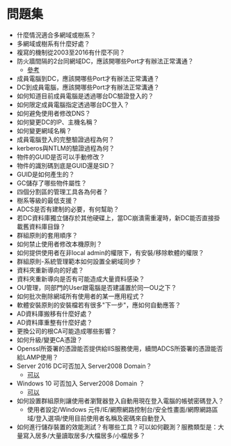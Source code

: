 # 問題集
* 什麼情況適合多網域或樹系？
* 多網域或樹系有什麼好處？
* 複寫的機制從2003至2016有什麼不同？
* 防火牆間隔的2台同網域DC，應該開哪些Port才有辦法正常溝通？
  * [參考](https://technet.microsoft.com/en-us/library/8daead2d-35c1-4b58-b123-d32a26b1f1dd)
* 成員電腦到DC，應該開哪些Port才有辦法正常溝通？
* DC到成員電腦，應該開哪些Port才有辦法正常溝通？
* 如何知道目前成員電腦是透過哪台DC驗證登入的？
* 如何限定成員電腦指定透過哪台DC登入？
* 如何避免使用者修改DNS？
* 如何變更DC的IP、主機名稱？
* 如何變更網域名稱？
* 成員電腦登入的完整驗證過程為何？
* kerberos與NTLM的驗證過程為何？
* 物件的GUID是否可以手動修改？
* 物件的識別碼到底是GUID還是SID？
* GUID是如何產生的？
* GC儲存了哪些物件屬性？
* 四個分割區的管理工具各為何者？
* 樹系等級的最低支援？
* ADCS是否有建制的必要，有何幫助？
* 若DC資料庫獨立儲存於其他硬碟上，當DC崩潰需重灌時，新DC能否直接掛載舊資料庫目錄？
* 群組原則的套用順序？
* 如何禁止使用者修改本機原則？
* 如何提供使用者在非local admin的權限下，有安裝/移除軟體的權限？
* 群組原則-系統管理範本如何設置全網域同步？
* 資料夾重新導向的好處？
* 資料夾重新導向是否有可能造成大量資料感染？
* OU管理，同部門的User跟電腦是否建議置於同一OU之下？
* 如何批次刪除網域所有使用者的某一應用程式？
* 軟體安裝原則的安裝檔若有很多"下一步"，應如何自動應答？
* AD資料庫搬移有什麼好處？
* AD資料庫重整有什麼好處？
* 更換公司的根CA可能造成哪些影響？
* 如何升級/變更CA憑證？
* Openssl所簽署的憑證能否提供給IIS服務使用，續問ADCS所簽署的憑證能否給LAMP使用？
* Server 2016 DC可否加入 Server2008 Domain？
  * [可以](https://docs.microsoft.com/zh-tw/windows-server/identity/ad-ds/active-directory-functional-levels)
* Windows 10 可否加入 Server2008 Domain ？
  * [可以](https://community.spiceworks.com/topic/1171833-is-windows-10-compatible-with-ad-on-server-2008r2)
* 如何設置群組原則讓使用者瀏覽器登入自動用現在登入電腦的帳號密碼登入？
  * 使用者設定/Windows 元件/IE/網際網路控制台/安全性畫面/網際網路區域/登入選項/使用目前使用者名稱及密碼來自動登入
* 如何進行儲存裝置的效能測試？有哪些工具？可以如何觀測？服務類型是：大量寫入居多/大量讀取居多/大檔居多/小檔居多？
